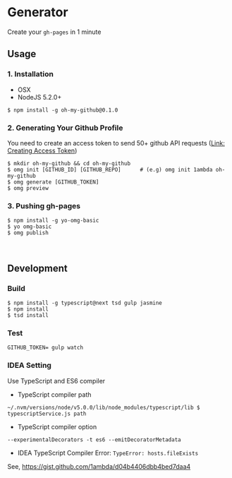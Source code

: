 # Generator

Create your `gh-pages` in 1 minute

## Usage

### 1. Installation

- OSX
- NodeJS 5.2.0+

```
$ npm install -g oh-my-github@0.1.0
```

### 2. Generating Your Github Profile

You need to create an access token to send 50+ github API requests ([Link: Creating Access Token](https://github.com/settings/tokens/new))

```
$ mkdir oh-my-github && cd oh-my-github
$ omg init [GITHUB_ID] [GITHUB_REPO]      # (e.g) omg init 1ambda oh-my-github
$ omg generate [GITHUB_TOKEN]
$ omg preview
```

### 3. Pushing gh-pages

```
$ npm install -g yo-omg-basic
$ yo omg-basic
$ omg publish
```

<br />

## Development

### Build 

```
$ npm install -g typescript@next tsd gulp jasmine
$ npm install
$ tsd install
```

### Test

```
GITHUB_TOKEN= gulp watch
```

### IDEA Setting

Use TypeScript and ES6 compiler

- TypeScript compiler path

```
~/.nvm/versions/node/v5.0.0/lib/node_modules/typescript/lib $ typescriptService.js path
```

- TypeScript compiler option

```
--experimentalDecorators -t es6 --emitDecoratorMetadata
```

- IDEA TypeScript Compiler Error: `TypeError: hosts.fileExists`

See, https://gist.github.com/1ambda/d04b4406dbb4bed7daa4



